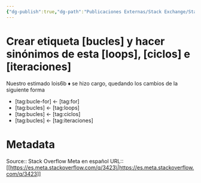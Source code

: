 ```yaml
---
{"dg-publish":true,"dg-path":"Publicaciones Externas/Stack Exchange/Stack Overflow en español/Stack Overflow en español Meta/es.meta.stackoverflow.com-3423.md","permalink":"/publicaciones-externas/stack-exchange/stack-overflow-en-espanol/stack-overflow-en-espanol-meta/es-meta-stackoverflow-com-3423/","title":"Crear etiqueta [bucles] y hacer sinónimos de esta [loops], [ciclos] e [iteraciones]","hide":true,"noteIcon":"\"0\"","created":"2024-04-03T12:49:10.421-06:00","updated":"2024-04-05T16:44:03.100-06:00"}
---
```


# Crear etiqueta [bucles] y hacer sinónimos de esta [loops], [ciclos] e [iteraciones]

Nuestro estimado lois6b ♦ se hizo cargo, quedando los cambios de la siguiente forma

- [tag:bucle-for] ← [tag:for]
- [tag:bucles] ← [tag:loops]
- [tag:bucles] ← [tag:ciclos] 
- [tag:bucles] ← [tag:iteraciones]


# Metadata
Source:: Stack Overflow Meta en español
URL:: [[https://es.meta.stackoverflow.com/q/3423\|https://es.meta.stackoverflow.com/q/3423]]

